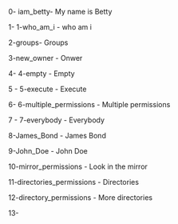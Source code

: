 0- iam_betty- My name is Betty

1- 1-who_am_i - who am i

2-groups- Groups

3-new_owner - Onwer

4- 4-empty - Empty

5 - 5-execute - Execute

6- 6-multiple_permissions - Multiple permissions

7 - 7-everybody - Everybody 

8-James_Bond - James Bond

9-John_Doe - John Doe

10-mirror_permissions - Look in the mirror

11-directories_permissions - Directories

12-directory_permissions - More directories

13- 

